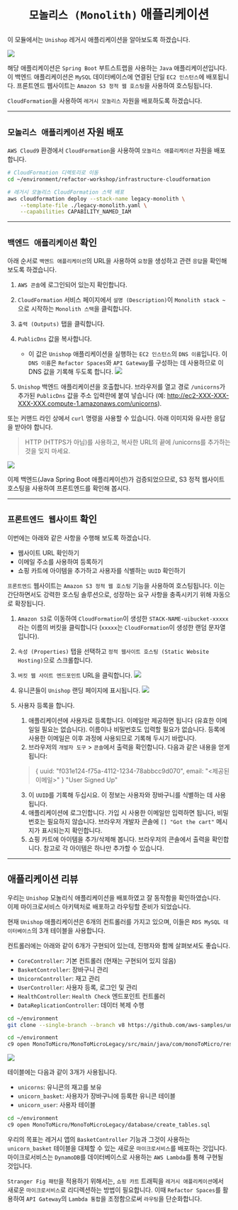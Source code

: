 # <p align="center">`모놀리스 (Monolith)` 애플리케이션</p>

이 모듈에서는 `Unishop` 레거시 애플리케이션을 알아보도록 하겠습니다.

![](images/asis-architecture.png)

해당 애플리케이션은 `Spring Boot` 부트스트랩을 사용하는 `Java` 애플리케이션입니다. 이 백엔드 애플리케이션은 `MySQL` 데이터베이스에 연결된 단일 `EC2 인스턴스`에 배포됩니다. 프론트엔드 웹사이트는 `Amazon S3 정적 웹 호스팅`을 사용하여 호스팅됩니다.

`CloudFormation`을 사용하여 `레거시 모놀리스` 자원을 배포하도록 하겠습니다.

---

## `모놀리스 애플리케이션` 자원 배포

`AWS Cloud9` 환경에서 `CloudFormation`을 사용하여 `모놀리스 애플리케이션` 자원을 배포합니다.

```bash
# CloudFormation 디렉토리로 이동
cd ~/environment/refactor-workshop/infrastructure-cloudformation

# 레거시 모놀리스 CloudFormation 스택 배포
aws cloudformation deploy --stack-name legacy-monolith \
    --template-file ./legacy-monolith.yaml \
    --capabilities CAPABILITY_NAMED_IAM
```

---

## `백엔드 애플리케이션` 확인

아래 순서로 `백엔드 애플리케이션`의 URL을 사용하여 `요청`을 생성하고 관련 `응답`을 확인해 보도록 하겠습니다.

1. `AWS 콘솔`에 로그인되어 있는지 확인합니다.<br>

2. `CloudFormation` 서비스 페이지에서 `설명 (Description)`이 `Monolith stack ~`으로 시작하는 `Monolith 스택`을 클릭합니다.<br>

3. `출력 (Outputs)` 탭을 클릭합니다.<br>

4. `PublicDns` 값을 복사합니다.<br>
   * 이 값은 `Unishop` 애플리케이션을 실행하는 `EC2 인스턴스`의 `DNS 이름`입니다. 이 `DNS 이름`은 `Refactor Spaces`와 `API Gateway`를 구성하는 데 사용하므로 이 DNS 값을 기록해 두도록 합니다.
      ![](images/legacy-monolith-public-dns.png)

5. `Unishop` 백엔드 애플리케이션을 호출합니다. 브라우저를 열고 경로 `/unicorns`가 추가된 `PublicDns` 값을 주소 입력란에 붙여 넣습니다 (예: http://ec2-XXX-XXX-XXX-XXX.compute-1.amazonaws.com/unicorns).

또는 커맨드 라인 상에서 `curl` 명령을 사용할 수 있습니다. 아래 이미지와 유사한 응답을 받아야 합니다.

> HTTP (HTTPS가 아님)를 사용하고, 복사한 URL의 끝에 /unicorns를 추가하는 것을 잊지 마세요.

![](images/legacy-monolith-get-unicorns.png)

이제 백엔드(Java Spring Boot 애플리케이션)가 검증되었으므로, S3 정적 웹사이트 호스팅을 사용하여 프론트엔드를 확인해 봅시다.

---

## `프론트엔드 웹사이트` 확인

이번에는 아래와 같은 사항을 수행해 보도록 하겠습니다.

* 웹사이트 URL 확인하기
* 이메일 주소를 사용하여 등록하기
* 쇼핑 카트에 아이템을 추가하고 사용자를 식별하는 `UUID` 확인하기

`프론트엔드` 웹사이트는 `Amazon S3 정적 웹 호스팅` 기능을 사용하여 호스팅됩니다. 이는 간단하면서도 강력한 호스팅 솔루션으로, 성장하는 요구 사항을 충족시키기 위해 자동으로 확장됩니다.

1. `Amazon S3`로 이동하여 `CloudFormation`이 생성한 `STACK-NAME-uibucket-xxxxx`라는 이름의 버킷을 클릭합니다 (`xxxxx`는 `CloudFormation`이 생성한 랜덤 문자열입니다).

2. `속성 (Properties)` 탭을 선택하고 `정적 웹사이트 호스팅 (Static Website Hosting)`으로 스크롤합니다.

3. `버킷 웹 사이트 엔드포인트` URL을 클릭합니다.
![](images/static-hosting-url.png)

4. 유니콘들이 `Unishop` 랜딩 페이지에 표시됩니다.
![](images/unishop-with-unicorns.png)

5. 사용자 등록을 합니다.
   1. 애플리케이션에 사용자로 등록합니다. 이메일만 제공하면 됩니다 (유효한 이메일일 필요는 없습니다). 이름이나 비밀번호도 입력할 필요가 없습니다. 등록에 사용한 이메일은 이후 과정에 사용되므로 기록해 두시기 바랍니다.
   2. 브라우저의 `개발자 도구` > `콘솔`에서 출력을 확인합니다. 다음과 같은 내용을 얻게 됩니다:
   > { uuid: "f031e124-f75a-4112-1234-78abbcc9d070", email: "<제공된 이메일>" } "User Signed Up"

   3. 이 `UUID`를 기록해 두십시요. 이 정보는 사용자와 장바구니를 식별하는 데 사용됩니다. 
   4. 애플리케이션에 로그인합니다. 가입 시 사용한 이메일만 입력하면 됩니다, 비밀번호는 필요하지 않습니다. 브라우저 개발자 콘솔에 `[] "Got the cart"` 메시지가 표시되는지 확인합니다. 
   5. 쇼핑 카트에 아이템을 추가/삭제해 봅니다. 브라우저의 콘솔에서 출력을 확인합니다. 참고로 각 아이템은 하나만 추가할 수 있습니다.

---

## 애플리케이션 리뷰

우리는 `Unishop` 모놀리식 애플리케이션을 배포하였고 잘 동작함을 확인하였습니다.<br>
이제 마이크로서비스 아키텍처로 배포하고 라우팅할 준비가 되었습니다.

현재 `Unishop` 애플리케이션은 6개의 컨트롤러를 가지고 있으며, 이들은 `RDS MySQL 데이터베이스`의 3개 테이블을 사용합니다.


컨트롤러에는 아래와 같이 6개가 구현되어 있는데, 진행자와 함께 살펴보셔도 좋습니다.

* `CoreController`: 기본 컨트롤러 (현재는 구현되어 있지 않음)
* `BasketController`: 장바구니 관리
* `UnicornController`: 재고 관리
* `UserController`: 사용자 등록, 로그인 및 관리
* `HealthController`: `Health Check` 엔드포인트 컨트롤러
* `DataReplicationController`: 데이터 복제 수행

```bash
cd ~/environment
git clone --single-branch --branch v8 https://github.com/aws-samples/unishop-monolith-to-microservices.git MonoToMicro

cd ~/environment
c9 open MonoToMicro/MonoToMicroLegacy/src/main/java/com/monoToMicro/rest/controller/BasketController.java
```
![](images/basket-controller.png)

테이블에는 다음과 같이 3개가 사용됩니다.
* `unicorns`: 유니콘의 재고를 보유
* `unicorn_basket`: 사용자가 장바구니에 등록한 유니콘 테이블
* `unicorn_user`: 사용자 테이블

```bash
cd ~/environment
c9 open MonoToMicro/MonoToMicroLegacy/database/create_tables.sql
```

우리의 목표는 레거시 앱의 `BasketController` 기능과 그것이 사용하는 `unicorn_basket` 테이블을 대체할 수 있는 새로운 `마이크로서비스`를 배포하는 것입니다. 마이크로서비스는 `DynamoDB`를 데이터베이스로 사용하는 `AWS Lambda`를 통해 구현될 것입니다.

`Stranger Fig 패턴`을 적용하기 위해서는, `쇼핑 카트` 트래픽을 `레거시 애플리케이션`에서 새로운 `마이크로서비스`로 리디렉션하는 방법이 필요합니다. 이때 `Refactor Spaces`를 활용하여 `API Gateway`의 `Lambda 통합`을 조정함으로써 `라우팅`을 단순화합니다.
